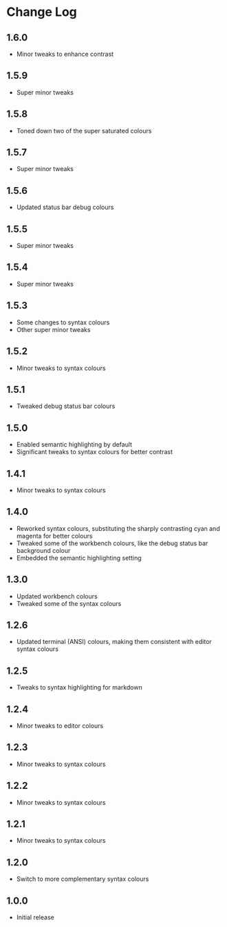 # Change Log

## 1.6.0
- Minor tweaks to enhance contrast

## 1.5.9
- Super minor tweaks

## 1.5.8
- Toned down two of the super saturated colours

## 1.5.7
- Super minor tweaks

## 1.5.6
- Updated status bar debug colours

## 1.5.5
- Super minor tweaks

## 1.5.4
- Super minor tweaks

## 1.5.3
- Some changes to syntax colours
- Other super minor tweaks

## 1.5.2
- Minor tweaks to syntax colours

## 1.5.1
- Tweaked debug status bar colours

## 1.5.0
- Enabled semantic highlighting by default
- Significant tweaks to syntax colours for better contrast

## 1.4.1
- Minor tweaks to syntax colours

## 1.4.0
- Reworked syntax colours, substituting the sharply contrasting cyan and magenta for better colours
- Tweaked some of the workbench colours, like the debug status bar background colour
- Embedded the semantic highlighting setting

## 1.3.0
- Updated workbench colours
- Tweaked some of the syntax colours

## 1.2.6
- Updated terminal (ANSI) colours, making them consistent with editor syntax colours

## 1.2.5
- Tweaks to syntax highlighting for markdown

## 1.2.4
- Minor tweaks to editor colours

## 1.2.3
- Minor tweaks to syntax colours

## 1.2.2
- Minor tweaks to syntax colours

## 1.2.1
- Minor tweaks to syntax colours

## 1.2.0
- Switch to more complementary syntax colours

## 1.0.0
- Initial release
